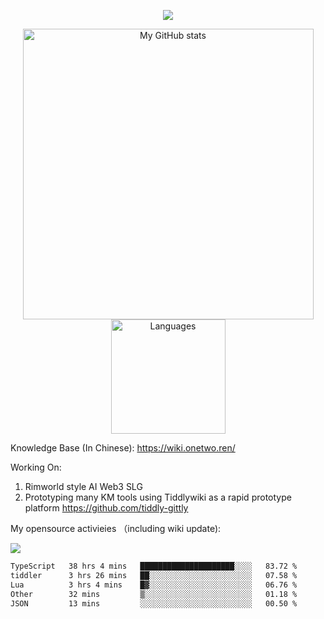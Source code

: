 <a href="https://github.com/linonetwo">
    <p align="center">
        <img src="https://github-profile-trophy.vercel.app/?username=linonetwo&column=7&theme=onedark"/>
    </p>
</a>
<a align="center" href="https://github.com/linonetwo">
  <p align="center">
    <img src="https://github-readme-stats.vercel.app/api?username=linonetwo&show_icons=true&count_private=true" alt="My GitHub stats" width="465"/>
    <img src="https://github-readme-stats.vercel.app/api/top-langs/?username=linonetwo&layout=compact&langs_count=10" alt="Languages" height="183">
  </p>
</a>

Knowledge Base (In Chinese): https://wiki.onetwo.ren/

Working On: 

1. Rimworld style AI Web3 SLG
1. Prototyping many KM tools using Tiddlywiki as a rapid prototype platform https://github.com/tiddly-gittly

My opensource activieies （including wiki update):

![](https://visitor-badge.glitch.me/badge?page_id=linonetwo.linonetwo)

<!--START_SECTION:waka-->

```txt
TypeScript   38 hrs 4 mins   █████████████████████░░░░   83.72 %
tiddler      3 hrs 26 mins   ██░░░░░░░░░░░░░░░░░░░░░░░   07.58 %
Lua          3 hrs 4 mins    █▓░░░░░░░░░░░░░░░░░░░░░░░   06.76 %
Other        32 mins         ▒░░░░░░░░░░░░░░░░░░░░░░░░   01.18 %
JSON         13 mins         ░░░░░░░░░░░░░░░░░░░░░░░░░   00.50 %
```

<!--END_SECTION:waka-->
